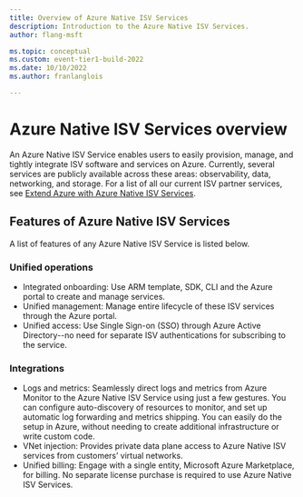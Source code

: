 ```yaml
---
title: Overview of Azure Native ISV Services
description: Introduction to the Azure Native ISV Services.
author: flang-msft

ms.topic: conceptual
ms.custom: event-tier1-build-2022
ms.date: 10/10/2022
ms.author: franlanglois

---
```


# Azure Native ISV Services overview

An Azure Native ISV Service enables users to easily provision, manage, and tightly integrate ISV software and services on Azure. Currently, several services are publicly available across these areas: observability, data, networking, and storage. For a list of all our current ISV partner services, see [Extend Azure with Azure Native ISV Services](partners.md).

## Features of Azure Native ISV Services

A list of features of any Azure Native ISV Service is listed below.

### Unified operations

- Integrated onboarding: Use ARM template, SDK, CLI and the Azure portal to create and manage services.
- Unified management: Manage entire lifecycle of these ISV services through the Azure portal.
- Unified access: Use Single Sign-on (SSO) through Azure Active Directory--no need for separate ISV authentications for subscribing to the service.

### Integrations

- Logs and metrics: Seamlessly direct logs and metrics from Azure Monitor to the Azure Native ISV Service using just a few gestures. You can configure auto-discovery of resources to monitor, and set up automatic log forwarding and metrics shipping.  You can easily do the setup in Azure, without needing to create additional infrastructure or write custom code.
- VNet injection: Provides private data plane access to Azure Native ISV services from customers’ virtual networks.
- Unified billing: Engage with a single entity, Microsoft Azure Marketplace, for billing. No separate license purchase is required to use Azure Native ISV Services.
